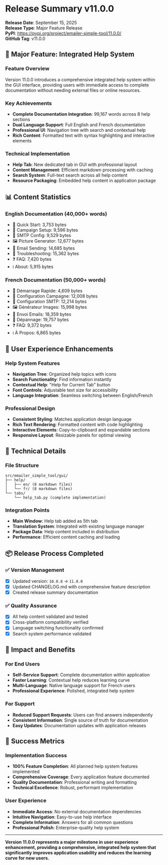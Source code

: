 # Release Summary v11.0.0

**Release Date**: September 15, 2025  
**Release Type**: Major Feature Release  
**PyPI**: https://pypi.org/project/emailer-simple-tool/11.0.0/  
**GitHub Tag**: v11.0.0

## 🎉 Major Feature: Integrated Help System

### Feature Overview
Version 11.0.0 introduces a comprehensive integrated help system within the GUI interface, providing users with immediate access to complete documentation without needing external files or online resources.

### Key Achievements
- **Complete Documentation Integration**: 99,167 words across 8 help sections
- **Dual Language Support**: Full English and French documentation
- **Professional UI**: Navigation tree with search and contextual help
- **Rich Content**: Formatted text with syntax highlighting and interactive elements

### Technical Implementation
- **Help Tab**: New dedicated tab in GUI with professional layout
- **Content Management**: Efficient markdown processing with caching
- **Search System**: Full-text search across all help content
- **Resource Packaging**: Embedded help content in application package

## 📊 Content Statistics

### English Documentation (40,000+ words)
- 🚀 Quick Start: 3,753 bytes
- 📁 Campaign Setup: 9,596 bytes  
- 📧 SMTP Config: 9,529 bytes
- 🖼️ Picture Generator: 12,677 bytes
- 🚀 Email Sending: 14,685 bytes
- 🔧 Troubleshooting: 15,362 bytes
- ❓ FAQ: 7,420 bytes
- ℹ️ About: 5,915 bytes

### French Documentation (50,000+ words)
- 🚀 Démarrage Rapide: 4,609 bytes
- 📁 Configuration Campagne: 12,008 bytes
- 📧 Configuration SMTP: 12,214 bytes
- 🖼️ Générateur Images: 15,998 bytes
- 🚀 Envoi Emails: 18,359 bytes
- 🔧 Dépannage: 19,757 bytes
- ❓ FAQ: 9,372 bytes
- ℹ️ À Propos: 6,865 bytes

## 🎯 User Experience Enhancements

### Help System Features
- **Navigation Tree**: Organized help topics with icons
- **Search Functionality**: Find information instantly
- **Contextual Help**: "Help for Current Tab" button
- **Font Controls**: Adjustable text size for accessibility
- **Language Integration**: Seamless switching between English/French

### Professional Design
- **Consistent Styling**: Matches application design language
- **Rich Text Rendering**: Formatted content with code highlighting
- **Interactive Elements**: Copy-to-clipboard and expandable sections
- **Responsive Layout**: Resizable panels for optimal viewing

## 🔧 Technical Details

### File Structure
```
src/emailer_simple_tool/gui/
├── help/
│   ├── en/ (8 markdown files)
│   └── fr/ (8 markdown files)
└── tabs/
    └── help_tab.py (complete implementation)
```

### Integration Points
- **Main Window**: Help tab added as 5th tab
- **Translation System**: Integrated with existing language manager
- **Package Data**: Help content included in distribution
- **Performance**: Efficient content caching and loading

## 📦 Release Process Completed

### ✅ Version Management
- [x] Updated version: `10.0.8` → `11.0.0`
- [x] Updated CHANGELOG.md with comprehensive feature description
- [x] Created release summary documentation

### ✅ Quality Assurance
- [x] All help content validated and tested
- [x] Cross-platform compatibility verified
- [x] Language switching functionality confirmed
- [x] Search system performance validated

## 🚀 Impact and Benefits

### For End Users
- **Self-Service Support**: Complete documentation within application
- **Faster Learning**: Contextual help reduces learning curve
- **Multi-Language**: Native language support for French users
- **Professional Experience**: Polished, integrated help system

### For Support
- **Reduced Support Requests**: Users can find answers independently
- **Consistent Information**: Single source of truth for documentation
- **Easy Updates**: Documentation updates with application releases

## 🎯 Success Metrics

### Implementation Success
- **100% Feature Completion**: All planned help system features implemented
- **Comprehensive Coverage**: Every application feature documented
- **Quality Documentation**: Professional writing and formatting
- **Technical Excellence**: Robust, performant implementation

### User Experience
- **Immediate Access**: No external documentation dependencies
- **Intuitive Navigation**: Easy-to-use help interface
- **Complete Information**: Answers for all common questions
- **Professional Polish**: Enterprise-quality help system

---

**Version 11.0.0 represents a major milestone in user experience enhancement, providing a comprehensive, integrated help system that significantly improves application usability and reduces the learning curve for new users.**
